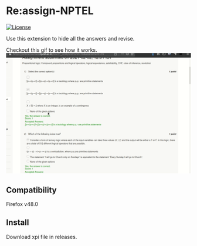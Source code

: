# Re:assign-NPTEL

[![License](http://img.shields.io/:license-mit-blue.svg?style=flat-square)](http://badges.mit-license.org)

Use this extension to hide all the answers and revise.

Checkout this gif to see how it works.
![](https://github.com/charan2628/Re-assign-NPTEL/blob/v1.0/tutorial/tutorial.gif)

## Compatibility
Firefox v48.0

## Install
Download xpi file in releases.
